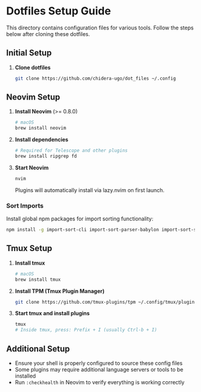 # Dotfiles Setup Guide

This directory contains configuration files for various tools. Follow the steps below after cloning these dotfiles.

## Initial Setup

1. **Clone dotfiles**
   ```bash
   git clone https://github.com/chidera-ugo/dot_files ~/.config
   ```

## Neovim Setup

1. **Install Neovim** (>= 0.8.0)
   ```bash
   # macOS
   brew install neovim
   ```

2. **Install dependencies**
   ```bash
   # Required for Telescope and other plugins
   brew install ripgrep fd
   ```

3. **Start Neovim**
   ```bash
   nvim
   ```
   Plugins will automatically install via lazy.nvim on first launch.

### Sort Imports
Install global npm packages for import sorting functionality:
```bash
npm install -g import-sort-cli import-sort-parser-babylon import-sort-style-eslint
```

## Tmux Setup

1. **Install tmux**
   ```bash
   # macOS
   brew install tmux
   ```

2. **Install TPM (Tmux Plugin Manager)**
   ```bash
   git clone https://github.com/tmux-plugins/tpm ~/.config/tmux/plugins/tpm
   ```

3. **Start tmux and install plugins**
   ```bash
   tmux
   # Inside tmux, press: Prefix + I (usually Ctrl-b + I)
   ```

## Additional Setup

- Ensure your shell is properly configured to source these config files
- Some plugins may require additional language servers or tools to be installed
- Run `:checkhealth` in Neovim to verify everything is working correctly
